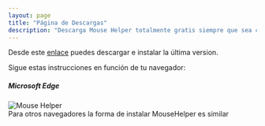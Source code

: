 ```yaml
---
layout: page
title: "Página de Descargas"
description: "Descarga Mouse Helper totalmente gratis siempre que sea con usos no comerciales"
---
```



Desde este [enlace](https://github.com/clssystem/MouseHelperReleases/releases/latest/download/MouseHelper.exe) puedes descargar e instalar la última version.



Sigue estas instrucciones en función de tu navegador:


##### Microsoft Edge

<div classx="shadow-lg p-3 mb-5 bg-white" border-style="dotted solid" border-color="red" border-width="100px">
<img class="img-fluid" alt="Mouse Helper" src="https://www.mousehelper.cls-system.es/assets/images/HowToInstallEdge.gif">
</div>
Para otros navegadores la forma de instalar MouseHelper es similar


